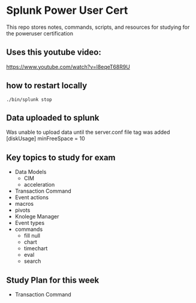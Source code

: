 # Splunk Power User Cert
This repo stores notes, commands, scripts, and resources for studying for the poweruser certification

## Uses this youtube video:
https://www.youtube.com/watch?v=l8eqeT68R9U

## how to restart locally
`./bin/splunk stop`

## Data uploaded to splunk
Was unable to upload data until the server.conf file tag was added
[diskUsage]
minFreeSpace = 10


## Key topics to study for exam
- Data Models
    - CIM
    - acceleration
- Transaction Command
- Event actions
- macros
- pivots
- Knolege Manager
- Event types
- commands
     - fill null
     - chart
     - timechart
     - eval
     - search

## Study Plan for this week
- Transaction Command 